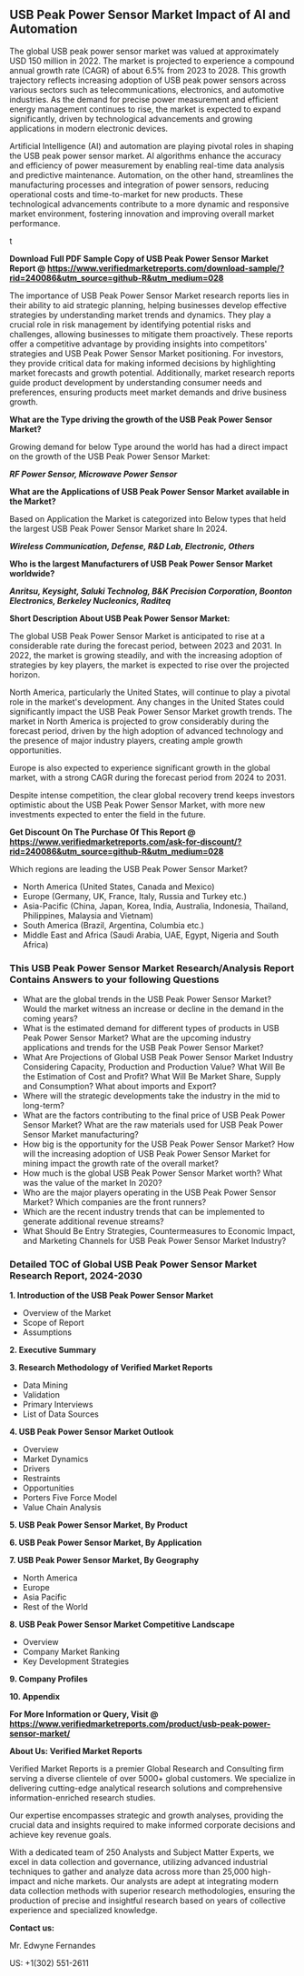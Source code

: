 <h2>USB Peak Power Sensor Market Impact of AI and Automation</h2><p>The global USB peak power sensor market was valued at approximately USD 150 million in 2022. The market is projected to experience a compound annual growth rate (CAGR) of about 6.5% from 2023 to 2028. This growth trajectory reflects increasing adoption of USB peak power sensors across various sectors such as telecommunications, electronics, and automotive industries. As the demand for precise power measurement and efficient energy management continues to rise, the market is expected to expand significantly, driven by technological advancements and growing applications in modern electronic devices.</p><p>Artificial Intelligence (AI) and automation are playing pivotal roles in shaping the USB peak power sensor market. AI algorithms enhance the accuracy and efficiency of power measurement by enabling real-time data analysis and predictive maintenance. Automation, on the other hand, streamlines the manufacturing processes and integration of power sensors, reducing operational costs and time-to-market for new products. These technological advancements contribute to a more dynamic and responsive market environment, fostering innovation and improving overall market performance.</p>t</p><p id="" class=""><strong>Download Full PDF Sample Copy of USB Peak Power Sensor Market Report @ <a href="https://www.verifiedmarketreports.com/download-sample/?rid=240086&utm_source=github-R&utm_medium=028" target="_blank">https://www.verifiedmarketreports.com/download-sample/?rid=240086&utm_source=github-R&utm_medium=028</a></strong></p><p>The importance of&nbsp;USB Peak Power Sensor Market research reports lies in their ability to aid strategic planning, helping businesses develop effective strategies by understanding market trends and dynamics. They play a crucial role in risk management by identifying potential risks and challenges, allowing businesses to mitigate them proactively. These reports offer a competitive advantage by providing insights into competitors' strategies and USB Peak Power Sensor Market positioning. For investors, they provide critical data for making informed decisions by highlighting market forecasts and growth potential. Additionally, market research reports guide product development by understanding consumer needs and preferences, ensuring products meet market demands and drive business growth.</p><p><strong>What are the&nbsp;Type driving the growth of the USB Peak Power Sensor Market?</strong></p><p id="" class="">Growing demand for below Type around the world has had a direct impact on the growth of the USB Peak Power Sensor Market:</p><em><strong>RF Power Sensor, Microwave Power Sensor</strong></em></p><strong>What are the&nbsp;Applications&nbsp;of USB Peak Power Sensor Market available in the Market?</strong></p><p id="" class="">Based on Application the Market is categorized into Below types that held the largest USB Peak Power Sensor Market share In 2024.</p><em><strong>Wireless Communication, Defense, R&D Lab, Electronic, Others</strong></em></p><strong>Who is the largest Manufacturers of USB Peak Power Sensor Market worldwide?</strong></p><p><em><strong>Anritsu, Keysight, Saluki Technolog, B&K Precision Corporation, Boonton Electronics, Berkeley Nucleonics, Raditeq</strong></em></p><p id="" class=""><strong>Short Description About USB Peak Power Sensor Market:</strong></p><p>The global USB Peak Power Sensor Market is anticipated to rise at a considerable rate during the forecast period, between 2023 and 2031. In 2022, the market is growing steadily, and with the increasing adoption of strategies by key players, the market is expected to rise over the projected horizon.</p><p>North America, particularly the United States, will continue to play a pivotal role in the market's development. Any changes in the United States could significantly impact the USB Peak Power Sensor Market growth trends. The market in North America is projected to grow considerably during the forecast period, driven by the high adoption of advanced technology and the presence of major industry players, creating ample growth opportunities.</p><p>Europe is also expected to experience significant growth in the global market, with a strong CAGR during the forecast period from 2024 to 2031.</p><p>Despite intense competition, the clear global recovery trend keeps investors optimistic about the USB Peak Power Sensor Market, with more new investments expected to enter the field in the future.</p><p id="" class=""><strong>Get Discount On The Purchase Of This Report @ <a href="https://www.verifiedmarketreports.com/ask-for-discount/?rid=240086&utm_source=github-R&utm_medium=028" target="_blank">https://www.verifiedmarketreports.com/ask-for-discount/?rid=240086&utm_source=github-R&utm_medium=028</a></strong></p>Which regions are leading the USB Peak Power Sensor Market?</p><ul><li>North America (United States, Canada and Mexico)</li><li>Europe (Germany, UK, France, Italy, Russia and Turkey etc.)</li><li>Asia-Pacific (China, Japan, Korea, India, Australia, Indonesia, Thailand, Philippines, Malaysia and Vietnam)</li><li>South America (Brazil, Argentina, Columbia etc.)</li><li>Middle East and Africa (Saudi Arabia, UAE, Egypt, Nigeria and South Africa)</li></ul><h3 id="" class="">This USB Peak Power Sensor Market Research/Analysis Report Contains Answers to your following Questions</h3><ul><li>What are the global trends in the USB Peak Power Sensor Market? Would the market witness an increase or decline in the demand in the coming years?</li><li>What is the estimated demand for different types of products in USB Peak Power Sensor Market? What are the upcoming industry applications and trends for the USB Peak Power Sensor Market?</li><li>What Are Projections of Global USB Peak Power Sensor Market Industry Considering Capacity, Production and Production Value? What Will Be the Estimation of Cost and Profit? What Will Be Market Share, Supply and Consumption? What about imports and Export?</li><li>Where will the strategic developments take the industry in the mid to long-term?</li><li>What are the factors contributing to the final price of USB Peak Power Sensor Market? What are the raw materials used for USB Peak Power Sensor Market manufacturing?</li><li>How big is the opportunity for the USB Peak Power Sensor Market? How will the increasing adoption of USB Peak Power Sensor Market for mining impact the growth rate of the overall market?</li><li>How much is the global USB Peak Power Sensor Market worth? What was the value of the market In 2020?</li><li>Who are the major players operating in the USB Peak Power Sensor Market? Which companies are the front runners?</li><li>Which are the recent industry trends that can be implemented to generate additional revenue streams?</li><li>What Should Be Entry Strategies, Countermeasures to Economic Impact, and Marketing Channels for USB Peak Power Sensor Market Industry?</li></ul><h3 id="" class="">Detailed TOC of Global USB Peak Power Sensor Market Research Report, 2024-2030</h3><p id="" class=""><strong>1. Introduction of the USB Peak Power Sensor Market</strong></p><ul><li>Overview of the Market</li><li>Scope of Report</li><li>Assumptions</li></ul><p id="" class=""><strong>2. Executive Summary</strong></p><p id="" class=""><strong>3. Research Methodology of Verified Market Reports</strong></p><ul><li>Data Mining</li><li>Validation</li><li>Primary Interviews</li><li>List of Data Sources</li></ul><p id="" class=""><strong>4. USB Peak Power Sensor Market Outlook</strong></p><ul><li>Overview</li><li>Market Dynamics</li><li>Drivers</li><li>Restraints</li><li>Opportunities</li><li>Porters Five Force Model</li><li>Value Chain Analysis</li></ul><p id="" class=""><strong>5. USB Peak Power Sensor Market, By Product</strong></p><p id="" class=""><strong>6. USB Peak Power Sensor Market, By Application</strong></p><p id="" class=""><strong>7. USB Peak Power Sensor Market, By Geography</strong></p><ul><li>North America</li><li>Europe</li><li>Asia Pacific</li><li>Rest of the World</li></ul><p id="" class=""><strong>8. USB Peak Power Sensor Market Competitive Landscape</strong></p><ul><li>Overview</li><li>Company Market Ranking</li><li>Key Development Strategies</li></ul><p id="" class=""><strong>9. Company Profiles</strong></p><p id="" class=""><strong>10. Appendix</strong></p><p id="" class=""><strong>For More Information or Query, Visit @ <a href="https://www.verifiedmarketreports.com/product/usb-peak-power-sensor-market/" target="_blank">https://www.verifiedmarketreports.com/product/usb-peak-power-sensor-market/</a></strong></p><p id="" class=""><strong>About Us: Verified Market Reports</strong></p><p id="" class="">Verified Market Reports is a premier Global Research and Consulting firm serving a diverse clientele of over 5000+ global customers. We specialize in delivering cutting-edge analytical research solutions and comprehensive information-enriched research studies.</p><p id="" class="">Our expertise encompasses strategic and growth analyses, providing the crucial data and insights required to make informed corporate decisions and achieve key revenue goals.</p><p id="" class="">With a dedicated team of 250 Analysts and Subject Matter Experts, we excel in data collection and governance, utilizing advanced industrial techniques to gather and analyze data across more than 25,000 high-impact and niche markets. Our analysts are adept at integrating modern data collection methods with superior research methodologies, ensuring the production of precise and insightful research based on years of collective experience and specialized knowledge.</p><p id="" class=""><strong>Contact us:</strong></p><p id="" class="">Mr. Edwyne Fernandes</p><p id="" class="">US: +1(302) 551-2611</p>